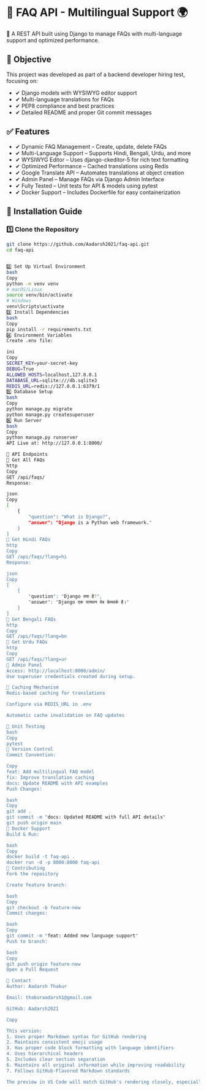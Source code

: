 # 📖 FAQ API - Multilingual Support 🌍

🚀 A REST API built using Django to manage FAQs with multi-language support and optimized performance.

## 🎯 Objective
This project was developed as part of a backend developer hiring test, focusing on:
- ✔ Django models with WYSIWYG editor support
- ✔ Multi-language translations for FAQs
- ✔ PEP8 compliance and best practices
- ✔ Detailed README and proper Git commit messages

## ✅ Features
- ✔ Dynamic FAQ Management – Create, update, delete FAQs
- ✔ Multi-Language Support – Supports Hindi, Bengali, Urdu, and more
- ✔ WYSIWYG Editor – Uses django-ckeditor-5 for rich text formatting
- ✔ Optimized Performance – Cached translations using Redis
- ✔ Google Translate API – Automates translations at object creation
- ✔ Admin Panel – Manage FAQs via Django Admin Interface
- ✔ Fully Tested – Unit tests for API & models using pytest
- ✔ Docker Support – Includes Dockerfile for easy containerization

## 📌 Installation Guide

### 1️⃣ Clone the Repository
```bash
git clone https://github.com/Aadarsh2021/faq-api.git
cd faq-api


2️⃣ Set Up Virtual Environment
bash
Copy
python -m venv venv
# macOS/Linux
source venv/bin/activate
# Windows
venv\Scripts\activate
3️⃣ Install Dependencies
bash
Copy
pip install -r requirements.txt
4️⃣ Environment Variables
Create .env file:

ini
Copy
SECRET_KEY=your-secret-key
DEBUG=True
ALLOWED_HOSTS=localhost,127.0.0.1
DATABASE_URL=sqlite:///db.sqlite3
REDIS_URL=redis://127.0.0.1:6379/1
5️⃣ Database Setup
bash
Copy
python manage.py migrate
python manage.py createsuperuser
6️⃣ Run Server
bash
Copy
python manage.py runserver
API Live at: http://127.0.0.1:8000/

📌 API Endpoints
🔹 Get All FAQs
http
Copy
GET /api/faqs/
Response:

json
Copy
[
    {
        "question": "What is Django?",
        "answer": "Django is a Python web framework."
    }
]
🔹 Get Hindi FAQs
http
Copy
GET /api/faqs/?lang=hi
Response:

json
Copy
[
    {
        "question": "Django क्या है?",
        "answer": "Django एक पायथन वेब फ्रेमवर्क है।"
    }
]
🔹 Get Bengali FAQs
http
Copy
GET /api/faqs/?lang=bn
🔹 Get Urdu FAQs
http
Copy
GET /api/faqs/?lang=ur
📌 Admin Panel
Access: http://localhost:8000/admin/
Use superuser credentials created during setup.

📌 Caching Mechanism
Redis-based caching for translations

Configure via REDIS_URL in .env

Automatic cache invalidation on FAQ updates

📌 Unit Testing
bash
Copy
pytest
📌 Version Control
Commit Convention:

Copy
feat: Add multilingual FAQ model
fix: Improve translation caching
docs: Update README with API examples
Push Changes:

bash
Copy
git add .
git commit -m "docs: Updated README with full API details"
git push origin main
📌 Docker Support
Build & Run:

bash
Copy
docker build -t faq-api .
docker run -d -p 8000:8000 faq-api
📌 Contributing
Fork the repository

Create feature branch:

bash
Copy
git checkout -b feature-new
Commit changes:

bash
Copy
git commit -m "feat: Added new language support"
Push to branch:

bash
Copy
git push origin feature-new
Open a Pull Request

📌 Contact
Author: Aadarsh Thakur

Email: thakuraadarsh1@gmail.com

GitHub: Aadarsh2021

Copy

This version:
1. Uses proper Markdown syntax for GitHub rendering
2. Maintains consistent emoji usage
3. Has proper code block formatting with language identifiers
4. Uses hierarchical headers
5. Includes clear section separation
6. Maintains all original information while improving readability
7. Follows GitHub-Flavored Markdown standards

The preview in VS Code will match GitHub's rendering closely, especially when using the Markdown Preview Enhanced extension.